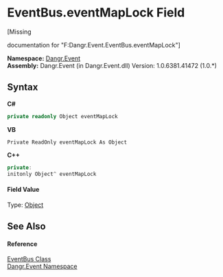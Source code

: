# EventBus.eventMapLock Field
 

\[Missing <summary> documentation for "F:Dangr.Event.EventBus.eventMapLock"\]

**Namespace:**&nbsp;<a href="N_Dangr_Event">Dangr.Event</a><br />**Assembly:**&nbsp;Dangr.Event (in Dangr.Event.dll) Version: 1.0.6381.41472 (1.0.*)

## Syntax

**C#**<br />
``` C#
private readonly Object eventMapLock
```

**VB**<br />
``` VB
Private ReadOnly eventMapLock As Object
```

**C++**<br />
``` C++
private:
initonly Object^ eventMapLock
```


#### Field Value
Type: <a href="http://msdn2.microsoft.com/en-us/library/e5kfa45b" target="_blank">Object</a>

## See Also


#### Reference
<a href="T_Dangr_Event_EventBus">EventBus Class</a><br /><a href="N_Dangr_Event">Dangr.Event Namespace</a><br />